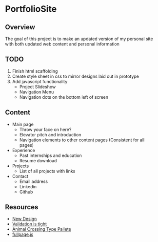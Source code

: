 # PortfolioSite

## Overview
The goal of this project is to make an updated version of my personal site with both updated web content and personal information

## TODO
1. Finish html scaffolding
2. Create style sheet in css to mirror designs laid out in prototype
3. Add javascript functionality
    - Project Slideshow
    - Navigation Menu
    - Navigation dots on the bottom left of screen

## Content
* Main page
    - Throw your face on here?
    - Elevator pitch and introduction
    - Navigation elements to other content pages (Consistent for all pages)
* Experience
    - Past internships and education
    - Resume download
* Projects
    - List of all projects with links
* Contact
    - Email address
    - Linkedin
    - Github


## Resources
* [New Design](https://www.figma.com/file/x0hLUkFfOwsAfM0oXq2lLZ/Portfolio-Site?node-id=0%3A1)
* [Validation is tight](https://validator.w3.org/#validate_by_input)
* [Animal Crossing Type Pallete](https://coolors.co/87a878-b0bc98-c7ccb9-cae2bc-dbf9b8)
* [fullpage.js](https://alvarotrigo.com/fullPage/docs/)